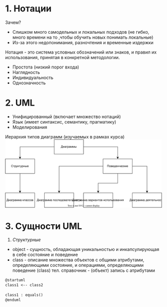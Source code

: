 # 1. Нотации
Зачем?
- Слишком много самодельных и локальных подходов (не гибко, много времени на то ,чтобы обучить новых понимать локальные)
- Из-за этого недопонимания, разночтения и временные издержки

Нотация - это система условных обозначений или знаков, и правил их использования, принятая в конкретной методологии.
- Простота (низкий порог входа)
- Наглядность
- Индивидуальность
- Однозначность
# 2. UML
- Унифицированный (включает множество нотаций)
- Язык (имеет синтаксис, семантику, прагматику)
- Моделирования

Иерархия типов диаграмм (изучаемых в рамках курса)
![Diagram](attachments/Diagram%201.svg)

# 3. Сущности UML
1. *Структурные*
- object - сущность, обладающая уникальностью и инкапсулирующая в себе состояние и поведение
- class - описание множества объектов с общими атрибутами, определяющими состояние, и операциями, определяющими поведение
(class) тел. справочник  - (объект) запись с атрибутами

```plantuml
@startuml
class1 <-- class2

class1 : equals()
@enduml
```

